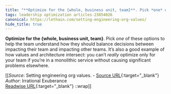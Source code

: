 ```yaml
---
title: "**Optimize for the {whole, business unit, team}**. Pick *one* of ..."
tags: leadership optimization articles-23854026
canonical: https://lethain.com/setting-engineering-org-values/
hide_title: true
---
```


**Optimize for the {whole, business unit, team}**. Pick *one* of these options to help the team understand how they should balance decisions between impacting their team and impacting other teams. It’s also a good example of how values and architecture intersect: you can’t *really* optimize only for your team if you’re in a monolithic service without causing significant problems elsewhere.


[[_Source_: Setting engineering org values. - [Source URL](https://lethain.com/setting-engineering-org-values/){:target="_blank"}<br>
_Author_: Irrational Exuberance<br>
[Readwise URL](https://readwise.io/open/466426175){:target="_blank"}
::wrap]]